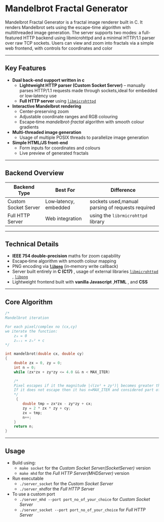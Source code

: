 #  Mandelbrot Fractal Generator

Mandelbrot Fractal Generator is a fractal image renderer built in C. It renders Mandelbrot sets using the escape-time algorithm with multithreaded image generation. The server supports two modes: a full-featured HTTP backend using libmicrohttpd and a minimal HTTP/1.1 parser over raw TCP sockets. Users can view and zoom into fractals via a simple web frontend, with controls for coordinates and color




---

## Key Features

- **Dual back‑end support written in c**
  - **Lightweight HTTP parser (Custom Socket Server)** – manually parses HTTP/1.1 requests made through sockets,ideal for embedded or low‑latency use
  - **Full HTTP server** using [`libmicrohttpd`](https://www.gnu.org/software/libmicrohttpd/) 
- **Interactive Mandelbrot rendering**
  - Center‑preserving zoom
  - Adjustable coordinate ranges and RGB colouring
  - Escape‑time *mandelbrot-fractal* algorithm with smooth colour gradients
- **Multi-threaded image generation**
  - Usage of multiple POSIX threads to parallelize image generation 
- **Simple HTML/JS front‑end**
  - Form inputs for coordinates and colours
  - Live preview of generated fractals
  

---

## Backend Overview

| Backend Type   | Best For           | Difference                      |
|----------------|--------------------|-----------------------------|
| Custom Socket Server | Low‑latency, embedded      | sockets used,manual parsing of requests required  |
| Full HTTP Server    | Web integration         | using the `librmicrohttpd` library   |

---

## Technical Details

- **IEEE 754 double‑precision** maths for zoom capability
- Escape‑time algorithm with smooth colour mapping  
- PNG encoding via **[`libpng`](http://www.libpng.org/pub/png/libpng.html)** (in‑memory write callback)  
- Server built entirely in **C (C17)** , usage of external libraries  [`libmicrohttpd`](https://www.gnu.org/software/libmicrohttpd/) ,  [`libpng`](http://www.libpng.org/pub/png/libpng.html)
- Lightweight frontend built with **vanilla Javascript** ,**HTML** , and **CSS**
---


## Core Algorithm

```c
/*
Mandelbrot iteration

For each pixel/complex no (cx,cy) 
we iterate the function:
    z₀ = 0
    zₙ₊₁ = zₙ² + c
*/

int mandelbrot(double cx, double cy)
{
    double zx = 0, zy = 0;
    int n = 0;
    while (zx*zx + zy*zy <= 4.0 && n < MAX_ITER) 

    /*
    Pixel escapes if it the magnitude |√(zx² + zy²)| becomes greater than 2.
    If it does not escape then it has n=MAX_ITER and considered part of the set
    */
     {
        double tmp = zx*zx - zy*zy + cx;
        zy = 2 * zx * zy + cy;
        zx = tmp;
        n++;
    }
    return n;
}

```

---

## Usage
- Build using:
  - `make socket` for the *Custom Socket Server(SocketServer)* version
  - `make mhd` for the *Full HTTP Server(MHDServer)* version
- Run executable
  - `./server_socket` for the *Custom Socket Server*
  - `./server_mhd`for the *Full HTTP Server* 
- To use a custom port
   - `./server_mhd --port port_no_of_your_choice` for *Custom Socket Server*
   - `./server_socket --port port_no_of_your_choice` for *Full HTTP Server*
